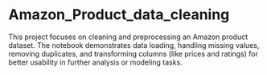 # Amazon_Product_data_cleaning
This project focuses on cleaning and preprocessing an Amazon product dataset. The notebook demonstrates data loading, handling missing values, removing duplicates, and transforming columns (like prices and ratings) for better usability in further analysis or modeling tasks.
